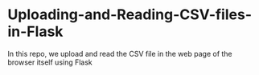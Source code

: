 # Uploading-and-Reading-CSV-files-in-Flask
In this repo, we upload and read the CSV file in the web page of the browser itself using Flask
